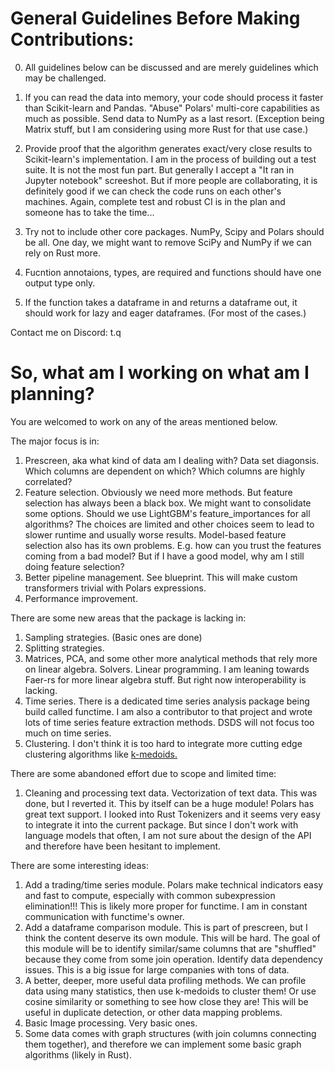 # General Guidelines Before Making Contributions:

0. All guidelines below can be discussed and are merely guidelines which may be challenged.

1. If you can read the data into memory, your code should process it faster than Scikit-learn and Pandas. "Abuse" Polars' multi-core capabilities as much as possible. Send data to NumPy as a last resort. (Exception being Matrix stuff, but I am considering using more Rust for that use case.)

2. Provide proof that the algorithm generates exact/very close results to Scikit-learn's implementation. I am in the process of building out a test suite. It is not the most fun part. But generally I accept a "It ran in Jupyter notebook" screeshot. But if more people are collaborating, it is definitely good if we can check the code runs on each other's machines. Again, complete test and robust CI is in the plan and someone has to take the time...

3. Try not to include other core packages. NumPy, Scipy and Polars should be all. One day, we might want to remove SciPy and NumPy if we can rely on Rust more.

4. Fucntion annotaions, types, are required and functions should have one output type only.

5. If the function takes a dataframe in and returns a dataframe out, it should work for lazy and eager dataframes. (For most of the cases.)

Contact me on Discord: t.q

# So, what am I working on what am I planning?

You are welcomed to work on any of the areas mentioned below.

The major focus is in:

1. Prescreen, aka what kind of data am I dealing with? Data set diagonsis. Which columns are dependent on which? Which columns are highly correlated?
2. Feature selection. Obviously we need more methods. But feature selection has always been a black box. We might want to consolidate some options. Should we use LightGBM's feature_importances for all algorithms? The choices are limited and other choices seem to lead to slower runtime and usually worse results. Model-based feature selection also has its own problems. E.g. how can you trust the features coming from a bad model? But if I have a good model, why am I still doing feature selection?
3. Better pipeline management. See blueprint. This will make custom transformers trivial with Polars expressions.
4. Performance improvement.

There are some new areas that the package is lacking in:

1. Sampling strategies. (Basic ones are done)
2. Splitting strategies.
3. Matrices, PCA, and some other more analytical methods that rely more on linear algebra. Solvers. Linear programming. I am leaning towards Faer-rs for more linear algebra stuff. But right now interoperability is lacking.
4. Time series. There is a dedicated time series analysis package being build called functime. I am also a contributor to that project and wrote lots of time series feature extraction methods. DSDS will not focus too much on time series.
5. Clustering. I don't think it is too hard to integrate more cutting edge clustering algorithms like [k-medoids.](https://github.com/kno10/rust-kmedoids)

There are some abandoned effort due to scope and limited time:

1. Cleaning and processing text data. Vectorization of text data. This was done, but I reverted it. This by itself can be a huge module! Polars has great text support. I looked into Rust Tokenizers and it seems very easy to integrate it into the current package. But since I don't work with language models that often, I am not sure about the design of the API and therefore have been hesitant to implement.

There are some interesting ideas:

1. Add a trading/time series module. Polars make technical indicators easy and fast to compute, especially with common subexpression elimination!!! This is likely more proper for functime. I am in constant communication with functime's owner.
2. Add a dataframe comparison module. This is part of prescreen, but I think the content deserve its own module. This will be hard. The goal of this module will be to identify similar/same columns that are "shuffled" because they come from some join operation. Identify data dependency issues. This is a big issue for large companies with tons of data.
3. A better, deeper, more useful data profiling methods. We can profile data using many statistics, then use k-medoids to cluster them! Or use cosine similarity or something to see how close they are! This will be useful in duplicate detection, or other data mapping problems.
4. Basic Image processing. Very basic ones.
5. Some data comes with graph structures (with join columns connecting them together), and therefore we can implement some basic graph algorithms (likely in Rust).